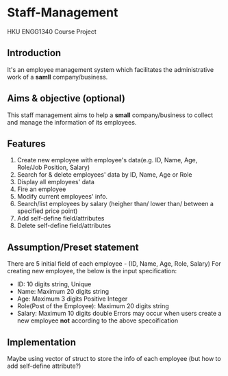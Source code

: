 # Staff-Management
HKU ENGG1340 Course Project

## Introduction
It's an employee management system which facilitates the administrative work of a **samll** company/business.

## Aims & objective (optional)
This staff management aims to help a **small** company/business to collect and manage the information of its employees.
## Features

1. Create new employee with employee's data(e.g. ID, Name, Age, Role/Job Position, Salary)
2. Search for & delete employees' data by ID, Name, Age or Role
3. Display all employees' data
4. Fire an employee
5. Modify current employees' info.
6. Search/list employees by salary (heigher than/ lower than/ between a specified price point)
7. Add self-define field/attributes
8. Delete self-define field/attributes

## Assumption/Preset statement
There are 5 initial field of each employee - (ID, Name, Age, Role, Salary)
For creating new employee, the below is the input specification:
- ID: 10 digits string, Unique
- Name: Maximum 20 digits string
- Age: Maximum 3 digits Positive Integer
- Role(Post of the Employee): Maximum 20 digits string
- Salary: Maximum 10 digits double
Errors may occur when users create a new employee **not** according to the above specoification




## Implementation
Maybe using vector of struct to store the info of each employee (but how to add self-define attribute?)
